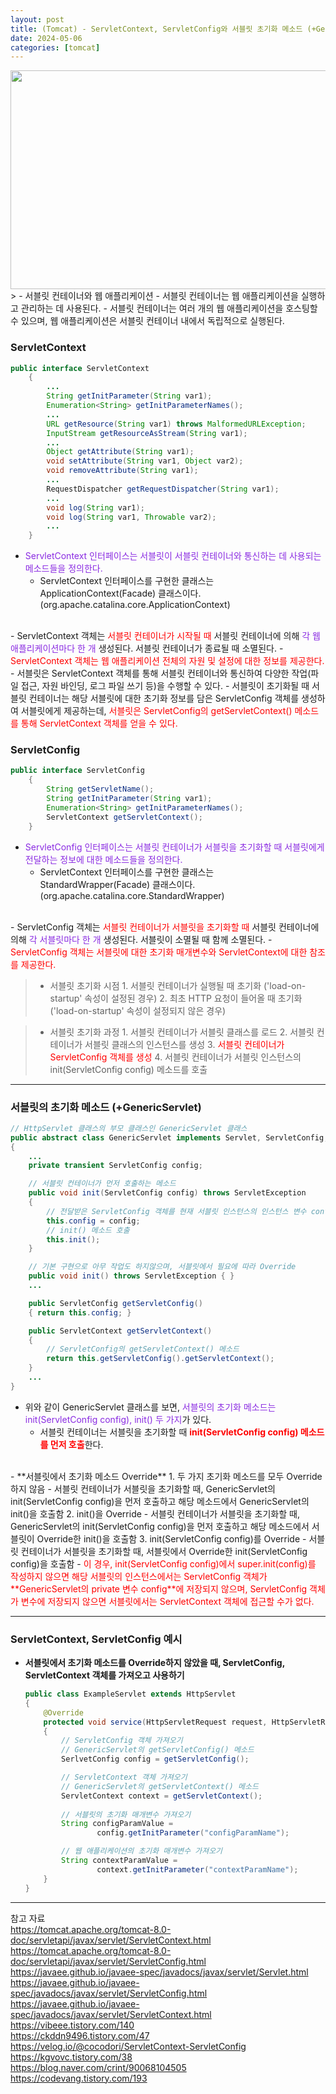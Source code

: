 ```yaml
---
layout: post
title: (Tomcat) - ServletContext, ServletConfig와 서블릿 초기화 메소드 (+GenericServlet)
date: 2024-05-06
categories: [tomcat]
---
```

<center><img src="https://github.com/LeeJae-H/LeeJae-H.github.io/assets/122717063/2a3117e0-853e-46d4-b1c2-edec22a1b10f" width="700" height="350"></center>
> - 서블릿 컨테이너와 웹 애플리케이션
    - 서블릿 컨테이너는 웹 애플리케이션을 실행하고 관리하는 데 사용된다.
    - 서블릿 컨테이너는 여러 개의 웹 애플리케이션을 호스팅할 수 있으며, 웹 애플리케이션은 서블릿 컨테이너 내에서 독립적으로 실행된다. 

### ServletContext
```java
public interface ServletContext 
    {
        ...
        String getInitParameter(String var1);
        Enumeration<String> getInitParameterNames();
        ...
        URL getResource(String var1) throws MalformedURLException;
        InputStream getResourceAsStream(String var1);
        ...
        Object getAttribute(String var1);
        void setAttribute(String var1, Object var2);
        void removeAttribute(String var1);
        ...
        RequestDispatcher getRequestDispatcher(String var1);
        ...
        void log(String var1);
        void log(String var1, Throwable var2);
        ...
    }
```
- <span style="color:blueviolet">ServletContext 인터페이스는 서블릿이 서블릿 컨테이너와 통신하는 데 사용되는 메소드들을 정의한다.</span>
    - ServletContext 인터페이스를 구현한 클래스는 ApplicationContext(Facade) 클래스이다. (org.apache.catalina.core.ApplicationContext)  
<br>
- ServletContext 객체는 <span style="color:red">서블릿 컨테이너가 시작될 때</span> 서블릿 컨테이너에 의해 <span style="color:blueviolet">각 웹 애플리케이션마다 한 개</span> 생성된다. 서블릿 컨테이너가 종료될 때 소멸된다. 
    - <span style="color:red">ServletContext 객체는 웹 애플리케이션 전체의 자원 및 설정에 대한 정보를 제공한다.</span>  
<br>
- 서블릿은 ServletContext 객체를 통해 서블릿 컨테이너와 통신하여 다양한 작업(파일 접근, 자원 바인딩, 로그 파일 쓰기 등)을 수행할 수 있다.
    - 서블릿이 초기화될 때 서블릿 컨테이너는 해당 서블릿에 대한 초기화 정보를 담은 ServletConfig 객체를 생성하여 서블릿에게 제공하는데, <span style="color:red">서블릿은 ServletConfig의 getServletContext() 메소드를 통해 ServletContext 객체를 얻을 수 있다.</span>  

### ServletConfig
```java
public interface ServletConfig 
    {
        String getServletName();
        String getInitParameter(String var1);
        Enumeration<String> getInitParameterNames();
        ServletContext getServletContext();
    }
```
- <span style="color:blueviolet">ServletConfig 인터페이스는 서블릿 컨테이너가 서블릿을 초기화할 때 서블릿에게 전달하는 정보에 대한 메소드들을 정의한다.</span>
    - ServletContext 인터페이스를 구현한 클래스는 StandardWrapper(Facade) 클래스이다. (org.apache.catalina.core.StandardWrapper)  
<br>    
- ServletConfig 객체는 <span style="color:red">서블릿 컨테이너가 서블릿을 초기화할 때</span> 서블릿 컨테이너에 의해 <span style="color:blueviolet">각 서블릿마다 한 개</span> 생성된다. 서블릿이 소멸될 때 함께 소멸된다. 
    - <span style="color:red">ServletConfig 객체는 서블릿에 대한 초기화 매개변수와 ServletContext에 대한 참조를 제공한다.</span>

> - 서블릿 초기화 시점
    1. 서블릿 컨테이너가 실행될 때 초기화 ('load-on-startup' 속성이 설정된 경우)
    2. 최초 HTTP 요청이 들어올 때 초기화 ('load-on-startup' 속성이 설정되지 않은 경우)

> - 서블릿 초기화 과정
    1. 서블릿 컨테이너가 서블릿 클래스를 로드
    2. 서블릿 컨테이너가 서블릿 클래스의 인스턴스를 생성
    3. <span style="color:red">서블릿 컨테이너가 ServletConfig 객체를 생성</span>
    4. 서블릿 컨테이너가 서블릿 인스턴스의 init(ServletConfig config) 메소드를 호출 

---
### 서블릿의 초기화 메소드 (+GenericServlet)
```java
// HttpServlet 클래스의 부모 클래스인 GenericServlet 클래스
public abstract class GenericServlet implements Servlet, ServletConfig, Serializable 
{
    ...
    private transient ServletConfig config;

    // 서블릿 컨테이너가 먼저 호출하는 메소드
    public void init(ServletConfig config) throws ServletException 
    {
        // 전달받은 ServletConfig 객체를 현재 서블릿 인스턴스의 인스턴스 변수 config에 저장
        this.config = config;
        // init() 메소드 호출
        this.init();
    }

    // 기본 구현으로 아무 작업도 하지않으며, 서블릿에서 필요에 따라 Override
    public void init() throws ServletException { }
    ...

    public ServletConfig getServletConfig() 
    { return this.config; }

    public ServletContext getServletContext() 
    { 
        // ServletConfig의 getServletContext() 메소드
        return this.getServletConfig().getServletContext(); 
    }
    ...
}
```
- 위와 같이 GenericServlet 클래스를 보면, <span style="color:blueviolet">서블릿의 초기화 메소드는 init(ServletConfig config), init() 두 가지</span>가 있다. 
    - 서블릿 컨테이너는 서블릿을 초기화할 때 <span style="color:red">**init(ServletConfig config) 메소드를 먼저 호출**</span>한다.  
<br>
- **서블릿에서 초기화 메소드 Override**
    1. 두 가지 초기화 메소드를 모두 Override 하지 않음
        - 서블릿 컨테이너가 서블릿을 초기화할 때, GenericServlet의 init(ServletConfig config)을 먼저 호출하고 해당 메소드에서 GenericServlet의 init()을 호출함
    2. init()을 Override
        - 서블릿 컨테이너가 서블릿을 초기화할 때, GenericServlet의 init(ServletConfig config)을 먼저 호출하고 해당 메소드에서 서블릿이 Override한 init()을 호출함
    3. init(ServletConfig config)를 Override
        - 서블릿 컨테이너가 서블릿을 초기화할 때, 서블릿에서 Override한 init(ServletConfig config)을 호출함
        - <span style="color:red">이 경우, init(ServletConfig config)에서 super.init(config)를 작성하지 않으면 해당 서블릿의 인스턴스에서는 ServletConfig 객체가 **GenericServlet의 private 변수 config**에 저장되지 않으며, ServletConfig 객체가 변수에 저장되지 않으면 서블릿에서는 ServletContext 객체에 접근할 수가 없다.</span>

---
### ServletContext, ServletConfig 예시
- **서블릿에서 초기화 메소드를 Override하지 않았을 때, ServletConfig, ServletContext 객체를 가져오고 사용하기**
    ```java
    public class ExampleServlet extends HttpServlet 
    {
        @Override
        protected void service(HttpServletRequest request, HttpServletResponse response) throws ServletException, IOException 
        {
            // ServletConfig 객체 가져오기 
            // GenericServlet의 getServletConfig() 메소드
            SerlvetConfig config = getServletConfig();

            // ServletContext 객체 가져오기
            // GenericServlet의 getServletContext() 메소드
            ServletContext context = getServletContext();
            
            // 서블릿의 초기화 매개변수 가져오기
            String configParamValue = 
                    config.getInitParameter("configParamName");

            // 웹 애플리케이션의 초기화 매개변수 가져오기
            String contextParamValue = 
                    context.getInitParameter("contextParamName");
        }
    }

    ```

---
참고 자료  
https://tomcat.apache.org/tomcat-8.0-doc/servletapi/javax/servlet/ServletContext.html  
https://tomcat.apache.org/tomcat-8.0-doc/servletapi/javax/servlet/ServletConfig.html  
https://javaee.github.io/javaee-spec/javadocs/javax/servlet/Servlet.html  
https://javaee.github.io/javaee-spec/javadocs/javax/servlet/ServletConfig.html  
https://javaee.github.io/javaee-spec/javadocs/javax/servlet/ServletContext.html  
https://vibeee.tistory.com/140  
https://ckddn9496.tistory.com/47  
https://velog.io/@cocodori/ServletContext-ServletConfig  
https://kgvovc.tistory.com/38  
https://blog.naver.com/crint/90068104505  
https://codevang.tistory.com/193  